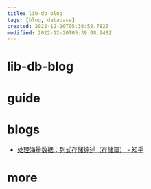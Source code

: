 ```yaml
---
title: lib-db-blog
tags: [blog, database]
created: 2022-12-20T05:38:59.782Z
modified: 2022-12-20T05:39:08.948Z
---
```


# lib-db-blog

# guide

# blogs
- [处理海量数据：列式存储综述（存储篇） - 知乎](https://zhuanlan.zhihu.com/p/35622907)
# more
